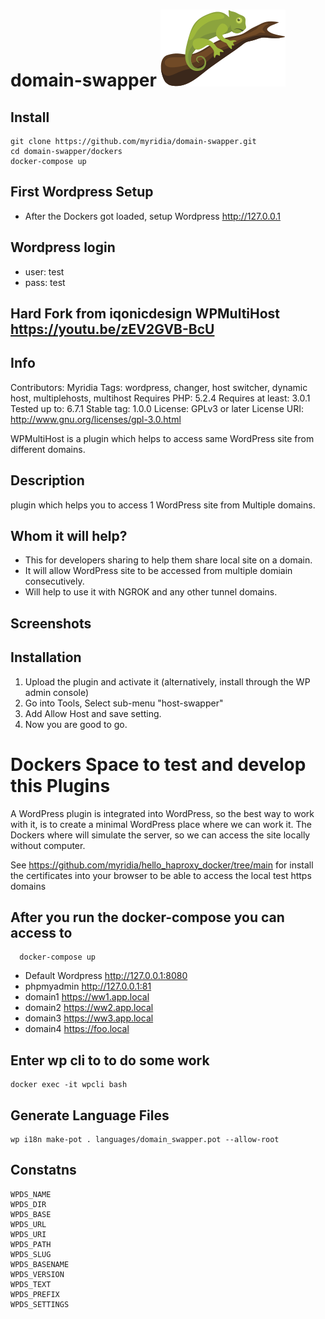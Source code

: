 # domain-swapper ![domain-swapper](pages/public/assets/img/logo.png) 


## Install
```
git clone https://github.com/myridia/domain-swapper.git
cd domain-swapper/dockers
docker-compose up
```

## First Wordpress Setup
* After the Dockers got loaded, setup Wordpress http://127.0.0.1


## Wordpress login
* user: test
* pass: test


## Hard Fork from iqonicdesign  WPMultiHost https://youtu.be/zEV2GVB-BcU

## Info
Contributors: Myridia
Tags: wordpress, changer, host switcher, dynamic host, multiplehosts, multihost
Requires PHP: 5.2.4
Requires at least: 3.0.1
Tested up to: 6.7.1
Stable tag: 1.0.0
License: GPLv3 or later
License URI: http://www.gnu.org/licenses/gpl-3.0.html

WPMultiHost is a plugin which helps to access same WordPress site from different domains.

## Description 

plugin which helps you to access 1 WordPress site from Multiple domains.



## Whom it will help?

- This for developers sharing to help them share local site on a domain.
- It will allow WordPress site to be accessed from multiple domiain consecutively.
- Will help to use it with NGROK and any other tunnel domains.


## Screenshots 



## Installation 

1. Upload the plugin and activate it (alternatively, install through the WP admin console)
2. Go into Tools, Select sub-menu "host-swapper"
3. Add Allow Host and save setting.
4. Now you are good to go.


# Dockers Space to test and develop this Plugins
A WordPress plugin is integrated into WordPress, so the best way to work with it, is to create a minimal WordPress place where
we can work it.
The Dockers where will simulate the server, so we can access the site locally without computer.

See https://github.com/myridia/hello_haproxy_docker/tree/main for install the certificates into your browser to be able to access the local test  https domains

 
## After you run the docker-compose you can access to
```
  docker-compose up
```

*  Default Wordpress http://127.0.0.1:8080
*  phpmyadmin http://127.0.0.1:81
*  domain1  https://ww1.app.local
*  domain2  https://ww2.app.local
*  domain3  https://ww3.app.local
*  domain4  https://foo.local


## Enter wp cli to to do some work
```
docker exec -it wpcli bash
```

## Generate Language Files
```
wp i18n make-pot . languages/domain_swapper.pot --allow-root
```

## Constatns
```
WPDS_NAME
WPDS_DIR
WPDS_BASE
WPDS_URL
WPDS_URI
WPDS_PATH
WPDS_SLUG
WPDS_BASENAME
WPDS_VERSION
WPDS_TEXT
WPDS_PREFIX
WPDS_SETTINGS


```
